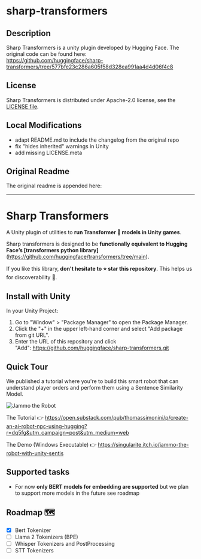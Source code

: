 # sharp-transformers
## Description
Sharp Transformers is a unity plugin developed by Hugging Face.
The original code can be found here: <br>
https://github.com/huggingface/sharp-transformers/tree/577bfe23c286a605f58d328ea991aa4d4d06f4c8

## License
Sharp Transformers is distributed under Apache-2.0 license, see the [LICENSE file](LICENSE).

## Local Modifications
- adapt README.md to include the changelog from the original repo
- fix "hides inherited" warnings in Unity
- add missing LICENSE.meta

## Original Readme
The original readme is appended here:

-----

# Sharp Transformers 
A Unity plugin of utilities to **run Transformer 🤗 models in Unity games**.

Sharp transformers is designed to be **functionally equivalent to Hugging Face’s [transformers python library]**(https://github.com/huggingface/transformers/tree/main).

If you like this library, **don't hesitate to ⭐ star this repository**. This helps us for discoverability 🤗.

## Install with Unity

In your Unity Project: 
1. Go to "Window" > "Package Manager" to open the Package Manager.
2. Click the "+" in the upper left-hand corner and select "Add package from git URL".
3. Enter the URL of this repository and click "Add": https://github.com/huggingface/sharp-transformers.git

## Quick Tour

We published a tutorial where you're to build this smart robot that can understand player orders and perform them using a Sentence Similarity Model.

<img src="https://substackcdn.com/image/fetch/w_1456,c_limit,f_webp,q_auto:good,fl_progressive:steep/https%3A%2F%2Fsubstack-post-media.s3.amazonaws.com%2Fpublic%2Fimages%2F8e023e81-1644-40c3-972d-c1ccd7100bc8_640x360.gif" alt="Jammo the Robot"/>


The Tutorial 👉 https://open.substack.com/pub/thomassimonini/p/create-an-ai-robot-npc-using-hugging?r=dq5fg&utm_campaign=post&utm_medium=web

The Demo (Windows Executable) 👉 https://singularite.itch.io/jammo-the-robot-with-unity-sentis

## Supported tasks

- For now **only BERT models for embedding are supported** but we plan to support more models in the future see roadmap

## Roadmap 🗺️

- [X] Bert Tokenizer
- [ ] Llama 2 Tokenizers (BPE)
- [ ] Whisper Tokenizers and PostProcessing
- [ ] STT Tokenizers
